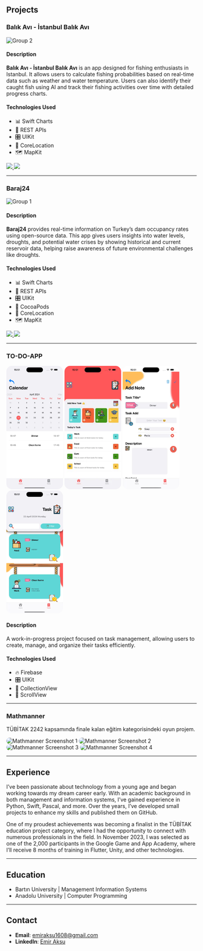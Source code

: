 ## Projects

### Balık Avı - İstanbul Balık Avı

![Group 2](https://github.com/user-attachments/assets/2742b017-bcb2-4643-bce1-b5588d68793e)

#### Description
**Balık Avı - İstanbul Balık Avı** is an app designed for fishing enthusiasts in Istanbul. It allows users to calculate fishing probabilities based on real-time data such as weather and water temperature. Users can also identify their caught fish using AI and track their fishing activities over time with detailed progress charts.

#### Technologies Used
- 📊 Swift Charts
- 🔁 REST APIs
- 🎛️ UIKit
- 📍 CoreLocation
- 🗺️ MapKit

<p float="left">
  <a href="https://apps.apple.com/app/balık-avı-i-stanbul-balık-avı/id6587576233">
    <img src="https://brandslogos.com/wp-content/uploads/images/large/available-on-the-app-store-logo.png" width="120">
  </a>
  <a href="https://github.com/senihergordugumde/FishingIstanbul">
    <img src="https://static1.howtogeekimages.com/wordpress/wp-content/uploads/csit/2020/10/d6528811.png" width="120">
  </a>
</p>

---

### Baraj24
![Group 1](https://github.com/user-attachments/assets/170ca7bb-9a48-4cfb-b8e8-5c41b74cf631)


#### Description
**Baraj24** provides real-time information on Turkey’s dam occupancy rates using open-source data. This app gives users insights into water levels, droughts, and potential water crises by showing historical and current reservoir data, helping raise awareness of future environmental challenges like droughts.

#### Technologies Used
- 📊 Swift Charts
- 🔁 REST APIs
- 🎛️ UIKit
- 🫛 CocoaPods
- 📍 CoreLocation
- 🗺️ MapKit

<p float="left">
  <a href="https://apps.apple.com/gr/app/baraj24/id6466598170">
    <img src="https://brandslogos.com/wp-content/uploads/images/large/available-on-the-app-store-logo.png" width="120">
  </a>
  <a href="https://github.com/senihergordugumde/baraj24-IOS">
    <img src="https://static1.howtogeekimages.com/wordpress/wp-content/uploads/csit/2020/10/d6528811.png" width="120">
  </a>
</p>

---

### TO-DO-APP

<p float="left">
  <img src="ASSETS/toDoApp/signUp.png" width="150" style="border-radius: 15px;" alt="To-Do App Screenshot 1">
  <img src="ASSETS/toDoApp/homePage.png" width="150" style="border-radius: 15px;" alt="To-Do App Screenshot 2">
  <img src="ASSETS/toDoApp/addTask.png" width="150" style="border-radius: 15px;" alt="To-Do App Screenshot 3">
  <img src="ASSETS/toDoApp/tasks.png" width="150" style="border-radius: 15px;" alt="To-Do App Screenshot 4">
</p>

#### Description
A work-in-progress project focused on task management, allowing users to create, manage, and organize their tasks efficiently.

#### Technologies Used
- 🔥 Firebase
- 🎛️ UIKit
- 📖 CollectionView
- 📜 ScrollView

---

### Mathmanner
TÜBİTAK 2242 kapsamında finale kalan eğitim kategorisindeki oyun projem.  
<p float="left">
  <img src="https://user-images.githubusercontent.com/85408428/190603664-37704ec5-1166-4d10-9e2c-41f092b8d732.png" width="150" style="border-radius: 15px;" alt="Mathmanner Screenshot 1">
  <img src="https://user-images.githubusercontent.com/85408428/190603719-de3551c1-0908-431b-bace-4c0734a38152.png" width="150" style="border-radius: 15px;" alt="Mathmanner Screenshot 2">
  <img src="https://user-images.githubusercontent.com/85408428/190603743-69e89177-d626-4c3d-8aad-1d4457d6117f.png" width="150" style="border-radius: 15px;" alt="Mathmanner Screenshot 3">
  <img src="https://user-images.githubusercontent.com/85408428/190603756-c2deb9bf-9674-4800-8eae-62a5ea2535c5.png" width="150" style="border-radius: 15px;" alt="Mathmanner Screenshot 4">
</p>

---

## Experience
I’ve been passionate about technology from a young age and began working towards my dream career early. With an academic background in both management and information systems, I’ve gained experience in Python, Swift, Pascal, and more. Over the years, I’ve developed small projects to enhance my skills and published them on GitHub. 

One of my proudest achievements was becoming a finalist in the TÜBİTAK education project category, where I had the opportunity to connect with numerous professionals in the field. In November 2023, I was selected as one of the 2,000 participants in the Google Game and App Academy, where I’ll receive 8 months of training in Flutter, Unity, and other technologies.

---

## Education
- Bartın University | Management Information Systems
- Anadolu University | Computer Programming

---

## Contact

- **Email**: emiraksu1608@gmail.com  
- **LinkedIn**: [Emir Aksu](https://www.linkedin.com/in/emir-aksu-118b5421b/)
